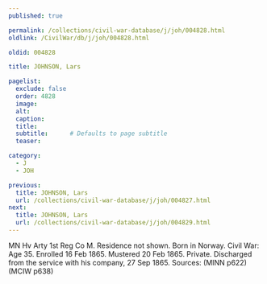 ```yaml
---
published: true

permalink: /collections/civil-war-database/j/joh/004828.html
oldlink: /CivilWar/db/j/joh/004828.html

oldid: 004828

title: JOHNSON, Lars

pagelist:
  exclude: false
  order: 4828
  image: 
  alt:
  caption:
  title:
  subtitle:      # Defaults to page subtitle
  teaser:

category: 
  - J 
  - JOH

previous:
  title: JOHNSON, Lars
  url: /collections/civil-war-database/j/joh/004827.html  
next:
  title: JOHNSON, Lars
  url: /collections/civil-war-database/j/joh/004829.html   
---
```

MN Hv Arty 1st Reg Co M. Residence not shown. Born in Norway. Civil War: Age 35. Enrolled 16 Feb 1865. Mustered 20 Feb 1865. Private. Discharged from the service with his company, 27 Sep 1865. Sources: (MINN p622) (MCIW p638)